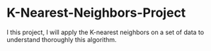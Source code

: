 # K-Nearest-Neighbors-Project

I this project, I will apply the K-nearest neighbors on a set of data to understand thoroughly this algorithm.
